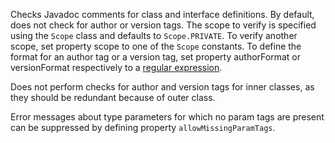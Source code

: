 Checks Javadoc comments for class and interface definitions. By default,
does not check for author or version tags. The scope to verify is
specified using the `Scope` class and defaults to `Scope.PRIVATE`. To
verify another scope, set property scope to one of the `Scope`
constants. To define the format for an author tag or a version tag, set
property authorFormat or versionFormat respectively to a [regular
expression](https://docs.oracle.com/javase/7/docs/api/java/util/regex/Pattern.html).

Does not perform checks for author and version tags for inner classes,
as they should be redundant because of outer class.

Error messages about type parameters for which no param tags are present
can be suppressed by defining property `allowMissingParamTags`.